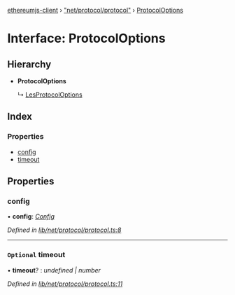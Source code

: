 [ethereumjs-client](../README.md) › ["net/protocol/protocol"](../modules/_net_protocol_protocol_.md) › [ProtocolOptions](_net_protocol_protocol_.protocoloptions.md)

# Interface: ProtocolOptions

## Hierarchy

- **ProtocolOptions**

  ↳ [LesProtocolOptions](_net_protocol_lesprotocol_.lesprotocoloptions.md)

## Index

### Properties

- [config](_net_protocol_protocol_.protocoloptions.md#config)
- [timeout](_net_protocol_protocol_.protocoloptions.md#optional-timeout)

## Properties

### config

• **config**: _[Config](../classes/_config_.config.md)_

_Defined in [lib/net/protocol/protocol.ts:8](https://github.com/ethereumjs/ethereumjs-client/blob/master/lib/net/protocol/protocol.ts#L8)_

---

### `Optional` timeout

• **timeout**? : _undefined | number_

_Defined in [lib/net/protocol/protocol.ts:11](https://github.com/ethereumjs/ethereumjs-client/blob/master/lib/net/protocol/protocol.ts#L11)_
